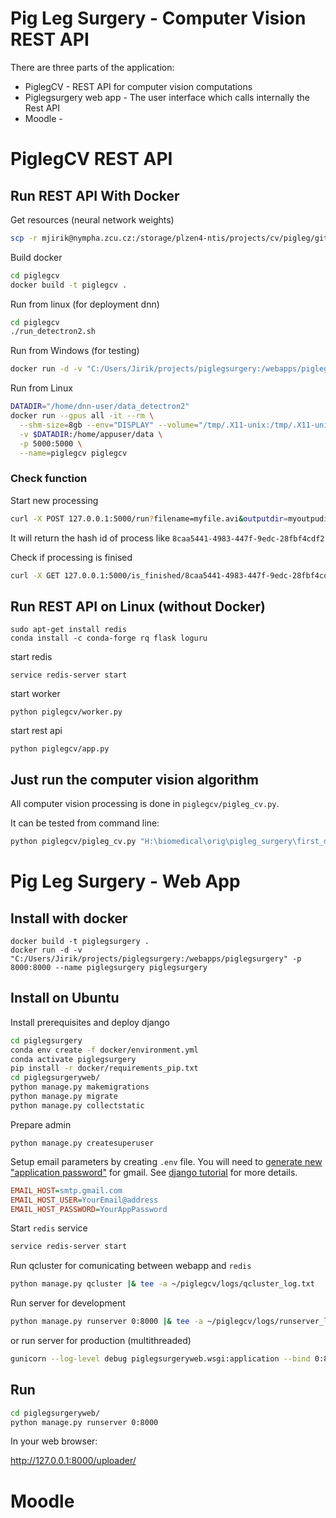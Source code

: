 # 

# Pig Leg Surgery - Computer Vision REST API

There are three parts of the application:

* PiglegCV - REST API for computer vision computations
* Piglegsurgery web app - The user interface which calls internally the Rest API
* Moodle - 

# PiglegCV REST API 

## Run REST API With Docker

Get resources (neural network weights)
```bash
scp -r mjirik@nympha.zcu.cz:/storage/plzen4-ntis/projects/cv/pigleg/git/piglegsurgery/piglegcv/resources /webapps/piglegsurgery/piglegcv/resources
```

Build docker
```bash
cd piglegcv
docker build -t piglegcv .
```

Run from linux (for deployment dnn)
```bash
cd piglegcv
./run_detectron2.sh
```

Run from Windows (for testing)
```bash
docker run -d -v "C:/Users/Jirik/projects/piglegsurgery:/webapps/piglegsurgery" -p 5000:5000 --name piglegcv piglegcv 
```

Run from Linux
```bash
DATADIR="/home/dnn-user/data_detectron2"
docker run --gpus all -it --rm \
  --shm-size=8gb --env="DISPLAY" --volume="/tmp/.X11-unix:/tmp/.X11-unix:rw" \
  -v $DATADIR:/home/appuser/data \
  -p 5000:5000 \
  --name=piglegcv piglegcv
```


### Check function

Start new processing
```bash
curl -X POST 127.0.0.1:5000/run?filename=myfile.avi&outputdir=myoutpudir
```
It will return the hash id of process like `8caa5441-4983-447f-9edc-28fbf4cdf2`

Check if processing is finised
```bash
curl -X GET 127.0.0.1:5000/is_finished/8caa5441-4983-447f-9edc-28fbf4cdf2
```

## Run REST API on Linux (without Docker)
```commandline
sudo apt-get install redis
conda install -c conda-forge rq flask loguru
```


start redis
```commandline
service redis-server start
```

start worker
```commandline
python piglegcv/worker.py
```

start rest api
```commandline
python piglegcv/app.py
```


## Just run the computer vision algorithm

All computer vision processing is done in `piglegcv/pigleg_cv.py`.

It can be tested from command line:
```bash
python piglegcv/pigleg_cv.py "H:\biomedical\orig\pigleg_surgery\first_dataset\b6c6fb92-d8ad-4ccf-994c-5241a89a9274.mp4" "test_outpudir"
```


# Pig Leg Surgery - Web App

## Install with docker

```commandline
docker build -t piglegsurgery .
docker run -d -v "C:/Users/Jirik/projects/piglegsurgery:/webapps/piglegsurgery" -p 8000:8000 --name piglegsurgery piglegsurgery
```



## Install on Ubuntu

Install prerequisites and deploy django

```bash
cd piglegsurgery
conda env create -f docker/environment.yml
conda activate piglegsurgery
pip install -r docker/requirements_pip.txt
cd piglegsurgeryweb/
python manage.py makemigrations
python manage.py migrate
python manage.py collectstatic
```

Prepare admin
```commandline
python manage.py createsuperuser
```

Setup email parameters by creating `.env` file. 
You will need to [generate new "application password"](https://support.google.com/accounts/answer/185833?hl=en) for gmail.
See [django tutorial](https://www.sitepoint.com/django-send-email/) for more details.
```ini
EMAIL_HOST=smtp.gmail.com
EMAIL_HOST_USER=YourEmail@address
EMAIL_HOST_PASSWORD=YourAppPassword
```

Start `redis` service
```bash
service redis-server start
```

Run qcluster for comunicating between webapp and `redis`
```bash
python manage.py qcluster |& tee -a ~/piglegcv/logs/qcluster_log.txt

```

Run server for development
```bash
python manage.py runserver 0:8000 |& tee -a ~/piglegcv/logs/runserver_log.txt
```
or run server for production (multithreaded)
```bash
gunicorn --log-level debug piglegsurgeryweb.wsgi:application --bind 0:8000 --timeout 1800 --workers 5 |& tee >(rotatelogs -n 3 /webapps/piglegsurgery/piglegsurgeryweb/log/gunicorn_log.txt.bck 1k) | tee  >(rotatelogs -n 1 /webapps/piglegsurgery/piglegsurgeryweb/log/gunicorn_log.txt 1M)
```


## Run

```bash
cd piglegsurgeryweb/
python manage.py runserver 0:8000
```


In your web browser:

http://127.0.0.1:8000/uploader/


# Moodle





